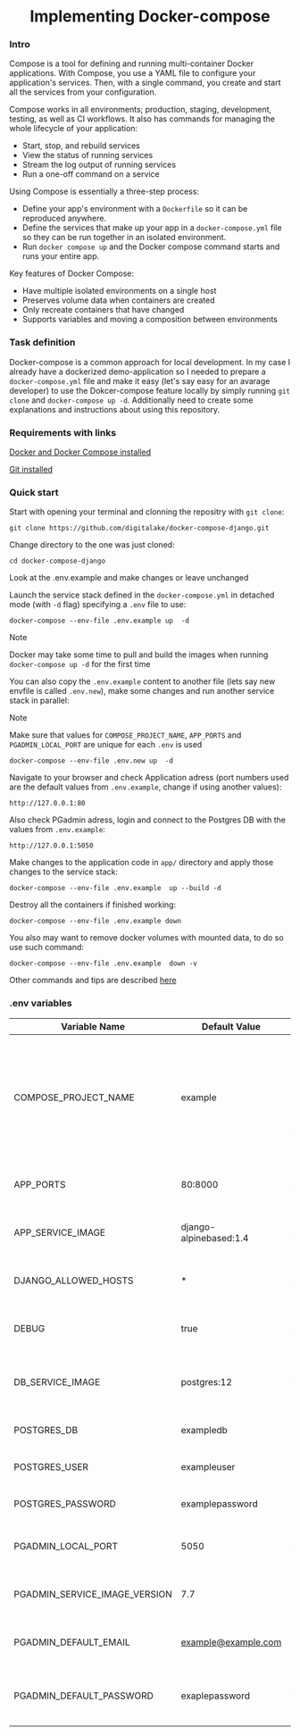 # <h1 align="center">Implementing Docker-compose</a>

### Intro

Compose is a tool for defining and running multi-container Docker applications. With Compose, you use a YAML file to configure your application's services. Then, with a single command, you create and start all the services from your configuration.

Compose works in all environments; production, staging, development, testing, as well as CI workflows. It also has commands for managing the whole lifecycle of your application:

- Start, stop, and rebuild services
- View the status of running services
- Stream the log output of running services
- Run a one-off command on a service

Using Compose is essentially a three-step process:

- Define your app's environment with a `Dockerfile` so it can be reproduced anywhere.
- Define the services that make up your app in a `docker-compose.yml` file so they can be run together in an isolated environment.
- Run `docker compose up` and the Docker compose command starts and runs your entire app.

Key features of Docker Compose:

- Have multiple isolated environments on a single host
- Preserves volume data when containers are created
- Only recreate containers that have changed
- Supports variables and moving a composition between environments

### Task definition

Docker-compose is a common approach for local development. In my case I already have a dockerized demo-application so I needed to prepare a `docker-compose.yml` file and make it easy (let's say easy for an avarage developer) to use the Dokcer-compose feature locally by simply running `git clone` and `docker-compose up -d`. Additionally need to create some explanations and instructions about using this repository.

### Requirements with links

[Docker and Docker Compose installed](https://docs.docker.com/engine/install/)

[Git installed](https://git-scm.com/book/en/v2/Getting-Started-Installing-Git)

### Quick start

Start with opening your terminal and clonning the repositry with `git clone`:

```
git clone https://github.com/digitalake/docker-compose-django.git
```

Change directory to the one was just cloned:

```
cd docker-compose-django
```

Look at the .env.example and make changes or leave unchanged

Launch the service stack defined in the `docker-compose.yml` in detached mode (with `-d` flag) specifying a `.env` file to use:

```
docker-compose --env-file .env.example up  -d
```

> [!NOTE]
> Docker may take some time to pull and build the images when running `docker-compose up -d` for the first time

You can also copy the `.env.example` content to another file (lets say new envfile is called `.env.new`), make some changes and run another service stack in parallel:

> [!NOTE]
> Make sure that values for `COMPOSE_PROJECT_NAME`, `APP_PORTS` and `PGADMIN_LOCAL_PORT` are unique for each `.env` is used

```
docker-compose --env-file .env.new up  -d
```

Navigate to your browser and check Application adress (port numbers used are the default values from `.env.example`, change if using another values):

```
http://127.0.0.1:80
```

Also check PGadmin adress, login and connect to the Postgres DB with the values from `.env.example`:

```
http://127.0.0.1:5050
```

Make changes to the application code in `app/` directory and apply those changes to the service stack:

```
docker-compose --env-file .env.example  up --build -d
```

Destroy all the containers if finished working:

```
docker-compose --env-file .env.example down
```

You also may want to remove docker volumes with mounted data, to do so use such command:

```
docker-compose --env-file .env.example  down -v
```

Other commands and tips are described [here](https://docs.docker.com/engine/reference/commandline/compose/)

### .env variables

| Variable Name          | Default Value       | Description                                      |
| ---------------------- | ------------------- | ------------------------------------------------ |
| COMPOSE_PROJECT_NAME   | example             | Common project name for Docker Compose which is also used as a prefix for the resource names          |
| APP_PORTS              | 80:8000             | Local port mapping for the application          |
| APP_SERVICE_IMAGE      | django-alpinebased:1.4 | Docker image for the Django application      |
| DJANGO_ALLOWED_HOSTS   | *                   | Allowed hosts for the Django application        |
| DEBUG                  | true                | Debug mode for the Django application            |
| DB_SERVICE_IMAGE       | postgres:12         | Docker image for the PostgreSQL database         |
| POSTGRES_DB            | exampledb           | PostgreSQL database name                         |
| POSTGRES_USER          | exampleuser         | PostgreSQL database user                         |
| POSTGRES_PASSWORD      | examplepassword     | PostgreSQL database password                     |
| PGADMIN_LOCAL_PORT     | 5050                | Local port mapping for PgAdmin                   |
| PGADMIN_SERVICE_IMAGE_VERSION | 7.7         | Docker image version for PgAdmin                 |
| PGADMIN_DEFAULT_EMAIL  | example@example.com | Default email for PgAdmin login                  |
| PGADMIN_DEFAULT_PASSWORD | exaplepassword    | Default password for PgAdmin login               |




